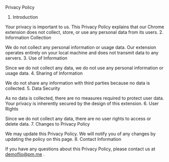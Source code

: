 Privacy Policy
1. Introduction

Your privacy is important to us. This Privacy Policy explains that our Chrome extension does not collect, store, or use any personal data from its users.
2. Information Collection

We do not collect any personal information or usage data. Our extension operates entirely on your local machine and does not transmit data to any servers.
3. Use of Information

Since we do not collect any data, we do not use any personal information or usage data.
4. Sharing of Information

We do not share any information with third parties because no data is collected.
5. Data Security

As no data is collected, there are no measures required to protect user data. Your privacy is inherently secured by the design of this extension.
6. User Rights

Since we do not collect any data, there are no user rights to access or delete data.
7. Changes to Privacy Policy

We may update this Privacy Policy. We will notify you of any changes by updating the policy on this page.
8. Contact Information

If you have any questions about this Privacy Policy, please contact us at demoflio@pm.me .
